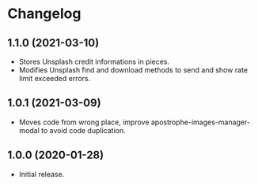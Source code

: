 # Changelog

## 1.1.0 (2021-03-10)
* Stores Unsplash credit informations in pieces.
* Modifies Unsplash find and download methods to send and show rate limit exceeded errors.

## 1.0.1 (2021-03-09)
* Moves code from wrong place, improve apostrophe-images-manager-modal to avoid code duplication.

## 1.0.0 (2020-01-28)
* Initial release.

